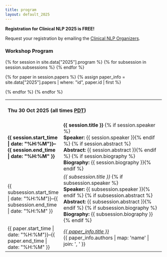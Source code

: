 ```yaml
---
title: program
layout: default_2025
---
```


**Registration for Clinical NLP 2025 is FREE!**

Request your registration by emailing the <a href="mailto:clinical-nlp-workshop-organizers@googlegroups.com?subject=Clinical NLP 2025 registration&body=I would like to attend the virtual Clinical NLP 2025 workshop.">Clinical NLP Organizers</a>.

<h3 class="bg-heading">Workshop Program</h3>

<table>
<tr>
    <td style="border-top: 0px" colspan=2><h4>Thu 30 Oct 2025 (all times <a href="https://www.timeanddate.com/time/zones/pdt">PDT</a>)</h4></td>
</tr>
{% for session in site.data["2025"].program %}
<tr>
    <td width="15%" style="border-top: 0px"><b>{{ session.start_time | date: "%H:%M"}}–{{ session.end_time | date: "%H:%M" }}</b></td>
    <td style="border-top: 0px">
    <b>{{ session.title }}</b>
    {% if session.speaker %}<br/><b>Speaker:</b> {{ session.speaker }}{% endif %}
    {% if session.abstract %}<br/><b>Abstract:</b> {{ session.abstract }}{% endif %}
    {% if session.biography %}<br/><b>Biography:</b> {{ session.biography }}{% endif %}
    </td>
</tr>
{% for subsession in session.subsessions %}
<tr>
    <td style="border-top: 0px">{{ subsession.start_time | date: "%H:%M"}}–{{ subsession.end_time | date: "%H:%M" }}</td>
    <td style="border-top: 0px"><em>{{ subsession.title }}</em>
    {% if subsession.speaker %}<br/><b>Speaker:</b> {{ subsession.speaker }}{% endif %}
    {% if subsession.abstract %}<br/><b>Abstract:</b> {{ subsession.abstract }}{% endif %}
    {% if subsession.biography %}<br/><b>Biography:</b> {{ subsession.biography }}{% endif %}
    </td>
</tr>
{% endfor %}

{% for paper in session.papers %}
{% assign paper_info = site.data["2025"].papers | where: "id", paper.id | first %}
<tr>
    <td style="border-top: 0px">{{ paper.start_time | date: "%H:%M"}}–{{ paper.end_time | date: "%H:%M" }}</td>
    <td style="border-top: 0px"><a href="{{ paper.url }}"><em>{{ paper_info.title }}</em></a><br />{{ paper_info.authors | map: 'name' | join: ', ' }}</td>
</tr>
{% endfor %}
{% endfor %}
</table>
